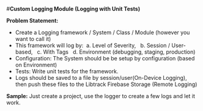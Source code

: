 #**Custom Logging Module (Logging with Unit Tests)**

**Problem Statement:**

- Create a Logging framework / System / Class / Module (however you want to call it)
- This framework will log by:  	a. Level of Severity,   	b. Session / User-based,   	c. With Tags   	d. Environment (debugging, staging, production)
- Configuration: The System should be be setup by configuration (based on Environment)
- Tests: Write unit tests for the framework.
- Logs should be saved to a file by session/user(On-Device Logging),  then push these files to the Libtrack Firebase Storage (Remote Logging)
  
**Sample:**
  Just create a project, use the logger to create a few logs and let it work.